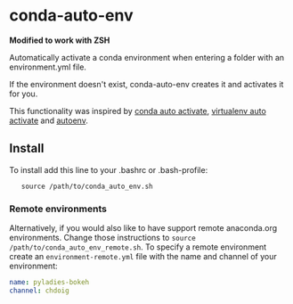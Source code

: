 # conda-auto-env

**Modified to work with ZSH**

Automatically activate a conda environment when entering a folder with an environment.yml file. 

If the environment doesn't exist, conda-auto-env creates it and activates it for you.

This functionality was inspired by [conda auto activate](https://github.com/sotte/conda_auto_activate), [virtualenv auto activate](https://gist.github.com/garyjohnson/394c58e22a2adfa103e2) and [autoenv](https://github.com/kennethreitz/autoenv).

## Install

To install add this line to your .bashrc or .bash-profile:

       source /path/to/conda_auto_env.sh

### Remote environments

Alternatively, if you would also like to have support remote anaconda.org environments. Change those instructions to ``source /path/to/conda_auto_env_remote.sh``. To specify a remote environment create an ``environment-remote.yml`` file with the name and channel of your environment:

```yaml
name: pyladies-bokeh
channel: chdoig
```
